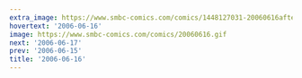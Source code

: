 ```yaml
---
extra_image: https://www.smbc-comics.com/comics/1448127031-20060616after.png
hovertext: '2006-06-16'
image: https://www.smbc-comics.com/comics/20060616.gif
next: '2006-06-17'
prev: '2006-06-15'
title: '2006-06-16'
---
```

